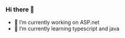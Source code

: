 ### Hi there 👋



- 🔭 I’m currently working on ASP.net
- 🌱 I’m currently learning typescript and java
 <!--
- 👯 I’m looking to collaborate on ...
- 🤔 I’m looking for help with ...
- 💬 Ask me about ...
- 📫 How to reach me: ...
- 😄 Pronouns: ...
- ⚡ Fun fact: ...

-->

